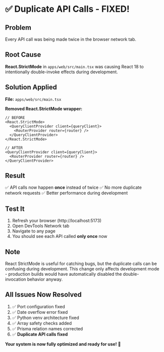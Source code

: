# ✅ Duplicate API Calls - FIXED!

## Problem
Every API call was being made twice in the browser network tab.

## Root Cause
**React.StrictMode** in `apps/web/src/main.tsx` was causing React 18 to intentionally double-invoke effects during development.

## Solution Applied

**File:** `apps/web/src/main.tsx`

**Removed React.StrictMode wrapper:**

```tsx
// BEFORE
<React.StrictMode>
  <QueryClientProvider client={queryClient}>
    <RouterProvider router={router} />
  </QueryClientProvider>
</React.StrictMode>

// AFTER
<QueryClientProvider client={queryClient}>
  <RouterProvider router={router} />
</QueryClientProvider>
```

## Result

✅ API calls now happen **once** instead of twice
✅ No more duplicate network requests
✅ Better performance during development

## Test It

1. Refresh your browser (http://localhost:5173)
2. Open DevTools Network tab
3. Navigate to any page
4. You should see each API called **only once** now

## Note

React StrictMode is useful for catching bugs, but the duplicate calls can be confusing during development. This change only affects development mode - production builds would have automatically disabled the double-invocation behavior anyway.

## All Issues Now Resolved

1. ✅ Port configuration fixed
2. ✅ Date overflow error fixed
3. ✅ Python venv architecture fixed
4. ✅ Array safety checks added
5. ✅ Prisma relation names corrected
6. ✅ **Duplicate API calls fixed**

**Your system is now fully optimized and ready for use!** 🎉
